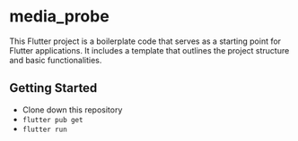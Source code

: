 # media_probe

This Flutter project is a boilerplate code that serves as a starting point for Flutter applications. It includes a template that outlines the project structure and basic functionalities.

## Getting Started

- Clone down this repository
- ```flutter pub get```
- ```flutter run```

